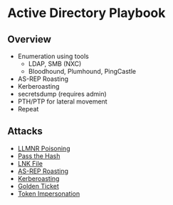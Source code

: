 # Active Directory Playbook
## Overview
- Enumeration using tools
    - LDAP, SMB (NXC)
    - Bloodhound, Plumhound, PingCastle
- AS-REP Roasting
- Kerberoasting
- secretsdump (requires admin)
- PTH/PTP for lateral movement
- Repeat
## Attacks
- [LLMNR Poisoning](https://github.com/toneillcodes/cybersecurity-notes/blob/main/active-directory/attacks/llmnr-poisoning.md)
- [Pass the Hash](https://github.com/toneillcodes/cybersecurity-notes/blob/main/active-directory/attacks/pass-the-hash.md)
- [LNK File](https://github.com/toneillcodes/cybersecurity-notes/blob/main/active-directory/attacks/lnk-file.md)
- [AS-REP Roasting](https://github.com/toneillcodes/cybersecurity-notes/blob/main/active-directory/attacks/asrep-roasting.md)
- [Kerberoasting](https://github.com/toneillcodes/cybersecurity-notes/blob/main/active-directory/attacks/kerberoasting.md)
- [Golden Ticket](https://github.com/toneillcodes/cybersecurity-notes/blob/main/active-directory/attacks/golden-ticket.md)
- [Token Impersonation](https://github.com/toneillcodes/cybersecurity-notes/blob/main/active-directory/attacks/token-impersonation.md)
